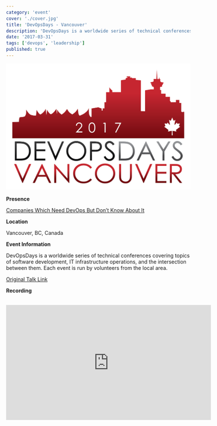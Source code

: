 ```yaml
---
category: 'event'
cover: './cover.jpg'
title: 'DevOpsDays - Vancouver'
description: 'DevOpsDays is a worldwide series of technical conferences covering topics of software development.'
date: '2017-03-31'
tags: ['devops', 'leadership']
published: true
---
```

![cover](./cover.jpg)

**Presence**

[Companies Which Need DevOps But Don’t Know About It](https://dvinnik.dev/presentations/2017/companies-need-devops)

**Location**

Vancouver, BC, Canada

**Event Information**

DevOpsDays is a worldwide series of technical conferences covering topics of software development, IT infrastructure operations, and the intersection between them. Each event is run by volunteers from the local area.

[Original Talk Link](https://devopsdays.org/events/2017-vancouver/program)

**Recording**

<br>

<iframe width="560" height="315" src="https://www.youtube.com/embed/0rqwn4oXRMw" title="YouTube video player" frameborder="0" allow="accelerometer; autoplay; clipboard-write; encrypted-media; gyroscope; picture-in-picture" allowfullscreen></iframe>

<br>